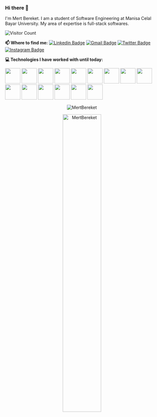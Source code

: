 ### Hi there 👋
I'm Mert Bereket. I am a student of Software Engineering at Manisa Celal Bayar University. My area of ​​expertise is full-stack softwares.

![Visitor Count](https://profile-counter.glitch.me/MertBereket/count.svg)<br>


**📫 Where to find me:**
[![Linkedin Badge](https://img.shields.io/badge/-MuhammedMertVeliBereket-blue?style=flat-square&logo=Linkedin&logoColor=white&link=https://www.linkedin.com/in/muhammed-mert-veli-bereket/)](https://www.linkedin.com/in/muhammed-mert-veli-bereket/) 
[![Gmail Badge](https://img.shields.io/badge/-mertbereket80@gmail.com-c14438?style=flat-square&logo=Gmail&logoColor=white&link=mailto:info@mertbereket.com.tr)](mailto:info@mertbereket.com.tr)
[![Twitter Badge](https://img.shields.io/badge/-MertBereket-blue?style=flat-square&logo=Twitter&logoColor=white&link=https://twitter.com/mert80bereket/)](https://twitter.com/mert80bereket)
[![Instagram Badge](https://img.shields.io/badge/-MertBereket-orange?style=flat-square&logo=Instagram&logoColor=blue&link=https://www.instagram.com/mertbereket/)](https://www.instagram.com/mertbereket/)



**💻 Technologies I have worked with until today:** 

<code><img height="50" src="https://www.vectorlogo.zone/logos/angular/angular-ar21.svg"></code>
<code><img height="50" src="https://www.vectorlogo.zone/logos/mongodb/mongodb-ar21.svg"></code>
<code><img height="50" src="https://www.vectorlogo.zone/logos/python/python-ar21.svg"></code>
<code><img height="50" src="https://www.vectorlogo.zone/logos/pocoo_flask/pocoo_flask-ar21.svg"></code>
<code><img height="50" src="https://www.vectorlogo.zone/logos/numpy/numpy-ar21.svg"></code>
<code><img height="50" src="https://www.vectorlogo.zone/logos/jupyter/jupyter-ar21.svg"></a></code>
<code><img height="50" src="https://www.vectorlogo.zone/logos/heroku/heroku-ar21.svg"></code>
<code><img height="50" src="https://www.vectorlogo.zone/logos/docker/docker-ar21.svg"></code>
<code><img height="50" src="https://www.vectorlogo.zone/logos/npmjs/npmjs-ar21.svg"></code>
<code><img height="50" src="https://www.vectorlogo.zone/logos/nodejs/nodejs-horizontal.svg"></code>
<code><img height="50" src="https://www.vectorlogo.zone/logos/android/android-ar21.svg"></code>
<code><img height="50" src="https://www.vectorlogo.zone/logos/java/java-ar21.svg"></code>
<code><img height="50" src="https://www.vectorlogo.zone/logos/getbootstrap/getbootstrap-ar21.svg"></code>
<code><img height="50" src="https://www.vectorlogo.zone/logos/sass-lang/sass-lang-ar21.svg"></code>
<code><img height="50" src="https://www.vectorlogo.zone/logos/mysql/mysql-ar21.svg"></code>
<p align="center"><img src="https://github-profile-trophy.vercel.app/?username=MertBereket&theme=dracula&column=7" alt="MertBereket" /></p>
<p align="center"><img src="https://github-readme-stats.vercel.app/api?username=MertBereket&show_icons=true&theme=radical&locale=en&count_private=true&hide=issues" alt="MertBereket" width="50%" /></p>
